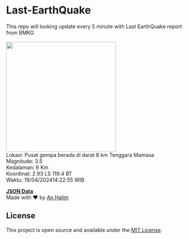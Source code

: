 # Last-EarthQuake
This repo will looking update every 5 minute with Last EarthQuake report from BMKG
<br>
<br>
<img src="https://static.bmkg.go.id/20240419142255.mmi.jpg" width="300"/>
<br>
Lokasi: Pusat gempa berada di darat 8 km Tenggara Mamasa <br>
Magnitude: 3.5 <br>
Kedalaman: 6 Km <br>
Koordinat: 2.93 LS 119.4 BT <br>
Waktu: 19/04/202414:22:55 WIB <br>

<a href="./data/data.json">**JSON Data**</a>
<br>
Made with ❤️ by <a href="https://github.com/an-halim">An Halim</a>
## License

This project is open source and available under the [MIT License](LICENSE).
